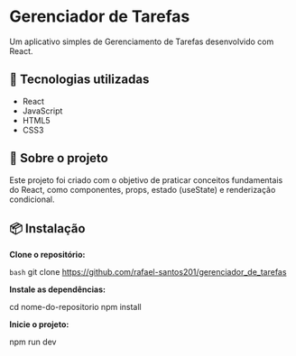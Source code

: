 # Gerenciador de Tarefas

Um aplicativo simples de Gerenciamento de Tarefas desenvolvido com React.

## 🚀 Tecnologias utilizadas

- React
- JavaScript
- HTML5
- CSS3

## 📘 Sobre o projeto

Este projeto foi criado com o objetivo de praticar conceitos fundamentais do React, como componentes, props, estado (useState) e renderização condicional. 


## 📦 Instalação

**Clone o repositório:**

```bash```
git clone https://github.com/rafael-santos201/gerenciador_de_tarefas


**Instale as dependências:**

cd nome-do-repositorio
npm install

**Inicie o projeto:**

npm run dev
